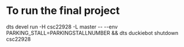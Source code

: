 # To run the final project

dts devel run -H csc22928 -L master -- --env PARKING_STALL=PARKINGSTALLNUMBER && dts duckiebot shutdown csc22928
